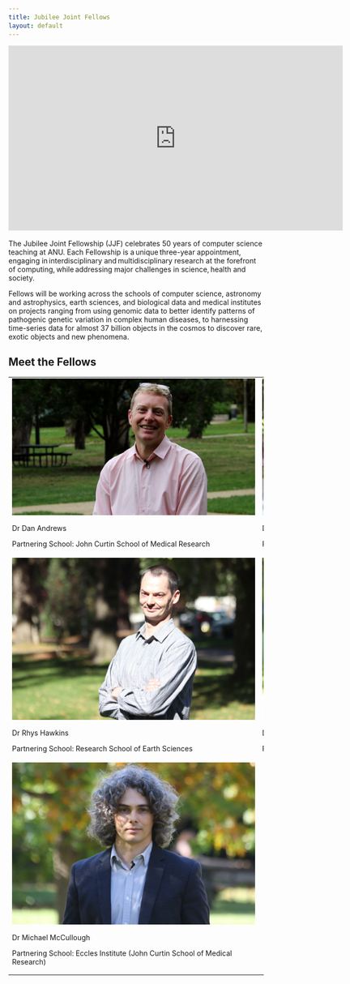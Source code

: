 ```yaml
---
title: Jubilee Joint Fellows
layout: default
---
```


<iframe width="660" height="365" src="https://www.youtube.com/embed/ZwaHX23LhBI" title="YouTube video player" frameborder="0" allow="accelerometer; autoplay; clipboard-write; encrypted-media; gyroscope; picture-in-picture" allowfullscreen></iframe>

The Jubilee Joint Fellowship (JJF) celebrates 50 years of computer science teaching at ANU. Each Fellowship is a unique three-year appointment, engaging in interdisciplinary and multidisciplinary research at the forefront of computing, while addressing major challenges in science, health and society. 

Fellows will be working across the schools of computer science, astronomy and astrophysics, earth sciences, and biological data and medical institutes on projects ranging from using genomic data to better identify patterns of pathogenic genetic variation in complex human diseases, to harnessing time-series data for almost 37 billion objects in the cosmos to discover rare, exotic objects and new phenomena.   

## Meet the Fellows 

<table class="fixed">
  <col width="400"/>
  <col width="400"/>
  <tr>
    <td> <!-- Dan Andrews -->
        <div class="card" style="width: 30rem;">
          <a href="" title="" class="card-image hover-overlay" target="_blank">
          <img src="DanAndrews.jpg" alt="" class="img-responsive">
          </a>  
          <div class="card-text">
            <p>Dr Dan Andrews</p>
            <!-- <h4><a href="" target="_blank">Dr Dan Andrews</a></h4> -->
            <div class="card-desription">
              <p>Partnering School: John Curtin School of Medical Research</p>
            </div>
          </div>
        </div>
    </td>
    <td> <!-- Dr Iona (Jo) Ciuca -->
        <div class="card" style="width: 30rem;">
          <a href="" title="" class="card-image hover-overlay" target="_blank">
          <img src="JoCiuca.jpg" alt="" class="img-responsive">
          </a>  
          <div class="card-text">
            <p>Dr Iona (Jo) Ciuca</p>
            <!-- <h4><a href="" target="_blank">Dr Iona (Jo) Ciuca </a></h4> -->
            <div class="card-desription">
              <p>Partnering school: Research School of Astronomy and Astrophysics</p>
            </div>
          </div>
        </div>
    </td>
 </tr>
 <tr>
    <td> <!-- Dr Rhys Hawkins -->
        <div class="card" style="width: 30rem;">
          <a href="" title="" class="card-image hover-overlay" target="_blank">
          <img src="RhysHawkins.jpg" alt="" class="img-responsive">
          </a>  
          <div class="card-text">
            <p>Dr Rhys Hawkins</p>
            <!-- <h4><a href="" target="_blank">Dr Rhys Hawkins</a></h4> -->
            <div class="card-desription">
              <p>Partnering School: Research School of Earth Sciences</p>
            </div>
          </div>
        </div>
    </td>
     <td> <!-- Dr Brian Parker -->
        <div class="card" style="width: 30rem;">
          <a href="" title="" class="card-image hover-overlay" target="_blank">
          <img src="BrianParker.jpg" alt="" class="img-responsive">
          </a>  
          <div class="card-text">
            <p>Dr Brian Parker</p>
            <!-- <h4><a href="" target="_blank">Dr Brian Parker</a></h4> -->
            <div class="card-desription">
              <p>Partnering School: Biological Data Science Institute</p>
            </div>
          </div>
        </div>
    </td>   
 </tr>
 <tr>
    <td> <!-- Dr Michael McCullough -->
        <div class="card" style="width: 30rem;">
          <a href="" title="" class="card-image hover-overlay" target="_blank">
          <img src="MichaelMcCullough.jpg" alt="" class="img-responsive">
          </a>  
          <div class="card-text">
            <p>Dr Michael McCullough</p>
            <!-- <h4><a href="" target="_blank">Dr Michael McCullough</a></h4> -->
            <div class="card-desription">
              <p>Partnering School: Eccles Institute (John Curtin School of Medical Research)</p>
            </div>
          </div>
        </div>
    </td>
 </tr>
</table> 
